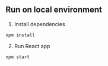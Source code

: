 ## Run on local environment
1. Install dependencies
```cli
npm install
```
2. Run React app
```cli
npm start
```